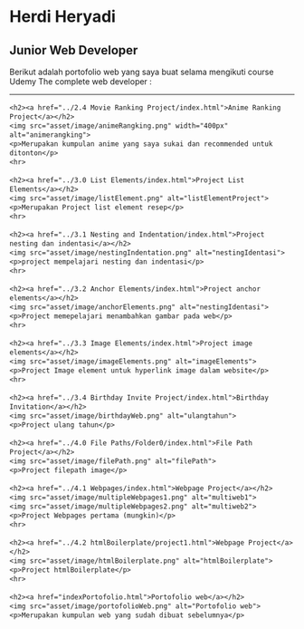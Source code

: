 <!DOCTYPE html>
<html lang="en">
<head>
    <meta charset="UTF-8">
    <meta http-equiv="X-UA-Compatible" content="IE=edge">
    <meta name="viewport" content="width=device-width, initial-scale=1.0">
    <title>Herdi Portofolio's</title>
</head>
<body>
    <h1>Herdi Heryadi</h1>
    <h2>Junior Web Developer</h2>
    <p>Berikut adalah portofolio web yang saya buat selama mengikuti course Udemy The complete web developer : </p>
    <hr>

    <h2><a href="../2.4 Movie Ranking Project/index.html">Anime Ranking Project</a></h2>
    <img src="asset/image/animeRangking.png" width="400px" alt="animerangking">
    <p>Merupakan kumpulan anime yang saya sukai dan recommended untuk ditonton</p>
    <hr>

    <h2><a href="../3.0 List Elements/index.html">Project List Elements</a></h2>
    <img src="asset/image/listElement.png" alt="listElementProject">
    <p>Merupakan Project list element resep</p>
    <hr>

    <h2><a href="../3.1 Nesting and Indentation/index.html">Project nesting dan indentasi</a></h2>
    <img src="asset/image/nestingIndentation.png" alt="nestingIdentasi">
    <p>project mempelajari nesting dan indentasi</p>
    <hr>

    <h2><a href="../3.2 Anchor Elements/index.html">Project anchor elements</a></h2>
    <img src="asset/image/anchorElements.png" alt="nestingIdentasi">
    <p>Project memepelajari menambahkan gambar pada web</p>
    <hr>

    <h2><a href="../3.3 Image Elements/index.html">Project image elements</a></h2>
    <img src="asset/image/imageElements.png" alt="imageElements">
    <p>Project Image element untuk hyperlink image dalam website</p>
    <hr>

    <h2><a href="../3.4 Birthday Invite Project/index.html">Birthday Invitation</a></h2>
    <img src="asset/image/birthdayWeb.png" alt="ulangtahun">
    <p>Project ulang tahun</p>

    <h2><a href="../4.0 File Paths/Folder0/index.html">File Path Project</a></h2>
    <img src="asset/image/filePath.png" alt="filePath">
    <p>Project filepath image</p>

    <h2><a href="../4.1 Webpages/index.html">Webpage Project</a></h2>
    <img src="asset/image/multipleWebpages1.png" alt="multiweb1">
    <img src="asset/image/multipleWebpages2.png" alt="multiweb2">
    <p>Project Webpages pertama (mungkin)</p>
    <hr>

    <h2><a href="../4.2 htmlBoilerplate/project1.html">Webpage Project</a></h2>
    <img src="asset/image/htmlBoilerplate.png" alt="htmlBoilerplate">
    <p>Project htmlBoilerplate</p>
    <hr>

    <h2><a href="indexPortofolio.html">Portofolio web</a></h2>
    <img src="asset/image/portofolioWeb.png" alt="Portofolio web">
    <p>Merupakan kumpulan web yang sudah dibuat sebelumnya</p>
</body>
</html>
